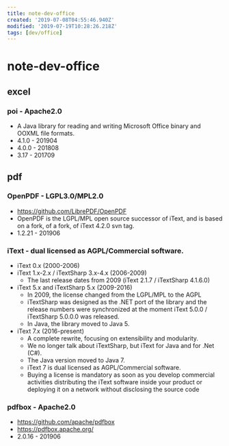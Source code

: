 ```yaml
---
title: note-dev-office
created: '2019-07-08T04:55:46.940Z'
modified: '2019-07-19T10:28:26.218Z'
tags: [dev/office]
---
```


# note-dev-office

## excel

### poi - Apache2.0
- A Java library for reading and writing Microsoft Office binary and OOXML file formats.
- 4.1.0 - 201904
- 4.0.0 - 201808
- 3.17 - 201709

## pdf

### OpenPDF - LGPL3.0/MPL2.0
- https://github.com/LibrePDF/OpenPDF
- OpenPDF is the LGPL/MPL open source successor of iText, and is based on a fork, of a fork, of iText 4.2.0 svn tag. 
- 1.2.21 - 201906

### iText - dual licensed as AGPL/Commercial software.
- iText 0.x (2000-2006)
- iText 1.x-2.x / iTextSharp 3.x-4.x (2006-2009)
    - The last release dates from 2009 (iText 2.1.7 / iTextSharp 4.1.6.0)
- iText 5.x and iTextSharp 5.x (2009-2016)
    - In 2009, the license changed from the LGPL/MPL to the AGPL
    - iTextSharp was designed as the .NET port of the library and the release numbers were synchronized at the moment iText 5.0.0 / iTextSharp 5.0.0.0 was released.
    - In Java, the library moved to Java 5.
- iText 7.x (2016-present)
    - A complete rewrite, focusing on extensibility and modularity.
    - We no longer talk about iTextSharp, but iText for Java and for .Net (C#).
    - The Java version moved to Java 7.
    - iText 7 is dual licensed as AGPL/Commercial software.
    - Buying a license is mandatory as soon as you develop commercial activities distributing the iText software inside your product or deploying it on a network without disclosing the source code

### pdfbox - Apache2.0
- https://github.com/apache/pdfbox
- https://pdfbox.apache.org/
- 2.0.16 - 201906
